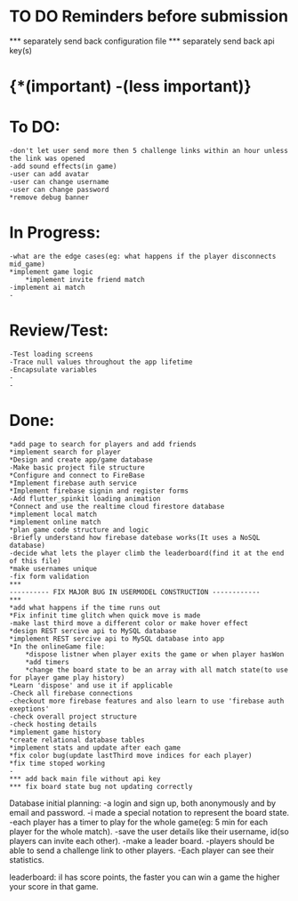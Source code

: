 # TO DO Reminders before submission

*** separately send back configuration file
*** separately send back api key(s)

# {*(important) -(less important)}
# To DO:

    -don't let user send more then 5 challenge links within an hour unless the link was opened 
    -add sound effects(in game)
    -user can add avatar
    -user can change username
    -user can change password
    *remove debug banner

# In Progress:

    -what are the edge cases(eg: what happens if the player disconnects mid_game)
    *implement game logic
        *implement invite friend match
    -implement ai match
    -

# Review/Test:

    -Test loading screens
    -Trace null values throughout the app lifetime
    -Encapsulate variables
    -
    -

# Done:

    *add page to search for players and add friends
    *implement search for player
    *Design and create app/game database
    -Make basic project file structure
    *Configure and connect to FireBase
    *Implement firebase auth service
    *Implement firebase signin and register forms
    -Add flutter_spinkit loading animation
    *Connect and use the realtime cloud firestore database
    *implement local match
    *implement online match
    *plan game code structure and logic
    -Briefly understand how firebase datebase works(It uses a NoSQL database)
    -decide what lets the player climb the leaderboard(find it at the end of this file)
    *make usernames unique
    -fix form validation
    ***
    ---------- FIX MAJOR BUG IN USERMODEL CONSTRUCTION ------------
    ***
    *add what happens if the time runs out
    *Fix infinit time glitch when quick move is made
    -make last third move a different color or make hover effect
    *design REST sercive api to MySQL database
    *implement REST sercive api to MySQL database into app
    *In the onlineGame file:
        *dispose listner when player exits the game or when player hasWon
        *add timers
        *change the board state to be an array with all match state(to use for player game play history)
    *Learn 'dispose' and use it if applicable
    -Check all firebase connections
    -checkout more firebase features and also learn to use 'firebase auth exeptions'
    -check overall project structure
    -check hosting details
    *implement game history
    *create relational database tables
    *implement stats and update after each game
    *fix color bug(update lastThird move indices for each player)
    *fix time stoped working
    -
    *** add back main file without api key
    *** fix board state bug not updating correctly

Database initial planning:
-a login and sign up, both anonymously and by email and password.
    -i made a special notation to represent the board state.
    -each player has a timer to play for the whole game(eg: 5 min for each player for the whole match).
    -save the user details like their username, id(so players can invite each other).
-make a leader board.
    -players should be able to send a challenge link to other players.
    -Each player can see their statistics.

leaderboard:
iI has score points, the faster you can win a game the higher your score in that game.